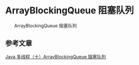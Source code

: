 # ArrayBlockingQueue 阻塞队列

　　ArrayBlockingQueue 阻塞队列


## 参考文章
[Java 多线程（十）ArrayBlockingQueue 阻塞队列](https://blog.csdn.net/johnny901114/article/details/8696026)
